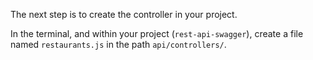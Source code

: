 The next step is to create the controller in your project.

In the terminal, and within your project (`rest-api-swagger`), create a file named `restaurants.js` in the path `api/controllers/`.
